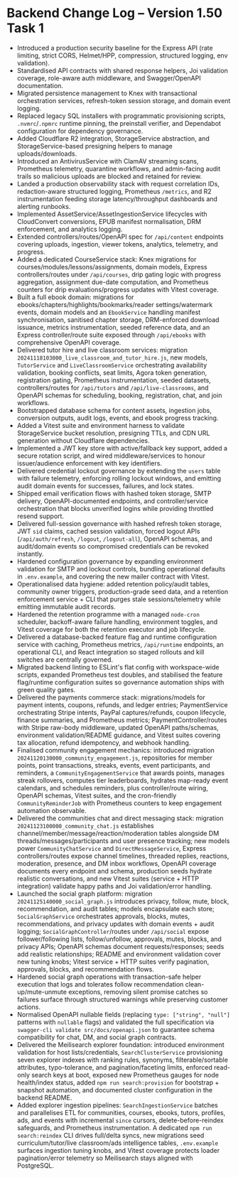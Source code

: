 # Backend Change Log – Version 1.50 Task 1

- Introduced a production security baseline for the Express API (rate limiting, strict CORS, Helmet/HPP, compression, structured logging, env validation).
- Standardised API contracts with shared response helpers, Joi validation coverage, role-aware auth middleware, and Swagger/OpenAPI documentation.
- Migrated persistence management to Knex with transactional orchestration services, refresh-token session storage, and domain event logging.
- Replaced legacy SQL installers with programmatic provisioning scripts, `.nvmrc`/`.npmrc` runtime pinning, the preinstall verifier, and Dependabot configuration for dependency governance.
- Added Cloudflare R2 integration, StorageService abstraction, and StorageService-based presigning helpers to manage uploads/downloads.
- Introduced an AntivirusService with ClamAV streaming scans, Prometheus telemetry, quarantine workflows, and admin-facing audit trails so malicious uploads are blocked and retained for review.
- Landed a production observability stack with request correlation IDs, redaction-aware structured logging, Prometheus `/metrics`, and R2 instrumentation feeding storage latency/throughput dashboards and alerting runbooks.
- Implemented AssetService/AssetIngestionService lifecycles with CloudConvert conversions, EPUB manifest normalisation, DRM enforcement, and analytics logging.
- Extended controllers/routes/OpenAPI spec for `/api/content` endpoints covering uploads, ingestion, viewer tokens, analytics, telemetry, and progress.
- Added a dedicated CourseService stack: Knex migrations for courses/modules/lessons/assignments, domain models, Express controllers/routes under `/api/courses`, drip gating logic with progress aggregation, assignment due-date computation, and Prometheus counters for drip evaluations/progress updates with Vitest coverage.
- Built a full ebook domain: migrations for ebooks/chapters/highlights/bookmarks/reader settings/watermark events, domain models and an `EbookService` handling manifest synchronisation, sanitised chapter storage, DRM-enforced download issuance, metrics instrumentation, seeded reference data, and an Express controller/route suite exposed through `/api/ebooks` with comprehensive OpenAPI coverage.
- Delivered tutor hire and live classroom services: migration `20241118103000_live_classroom_and_tutor_hire.js`, new models, `TutorService` and `LiveClassroomService` orchestrating availability validation, booking conflicts, seat limits, Agora token generation, registration gating, Prometheus instrumentation, seeded datasets, controllers/routes for `/api/tutors` and `/api/live-classrooms`, and OpenAPI schemas for scheduling, booking, registration, chat, and join workflows.
- Bootstrapped database schema for content assets, ingestion jobs, conversion outputs, audit logs, events, and ebook progress tracking.
- Added a Vitest suite and environment harness to validate StorageService bucket resolution, presigning TTLs, and CDN URL generation without Cloudflare dependencies.
- Implemented a JWT key store with active/fallback key support, added a secure rotation script, and wired middleware/services to honour issuer/audience enforcement with key identifiers.
- Delivered credential lockout governance by extending the `users` table with failure telemetry, enforcing rolling lockout windows, and emitting audit domain events for successes, failures, and lock states.
- Shipped email verification flows with hashed token storage, SMTP delivery, OpenAPI-documented endpoints, and controller/service orchestration that blocks unverified logins while providing throttled resend support.
- Delivered full-session governance with hashed refresh token storage, JWT `sid` claims, cached session validation, forced logout APIs (`/api/auth/refresh`, `/logout`, `/logout-all`), OpenAPI schemas, and audit/domain events so compromised credentials can be revoked instantly.
- Hardened configuration governance by expanding environment validation for SMTP and lockout controls, bundling operational defaults in `.env.example`, and covering the new mailer contract with Vitest.
- Operationalised data hygiene: added retention policy/audit tables, community owner triggers, production-grade seed data, and a retention enforcement service + CLI that purges stale sessions/telemetry while emitting immutable audit records.
- Hardened the retention programme with a managed `node-cron` scheduler, backoff-aware failure handling, environment toggles, and Vitest coverage for both the retention executor and job lifecycle.
- Delivered a database-backed feature flag and runtime configuration service with caching, Prometheus metrics, `/api/runtime` endpoints, an operational CLI, and React integration so staged rollouts and kill switches are centrally governed.
- Migrated backend linting to ESLint's flat config with workspace-wide scripts, expanded Prometheus test doubles, and stabilised the feature flag/runtime configuration suites so governance automation ships with green quality gates.
- Delivered the payments commerce stack: migrations/models for payment intents, coupons, refunds, and ledger entries; PaymentService orchestrating Stripe intents, PayPal captures/refunds, coupon lifecycle, finance summaries, and Prometheus metrics; PaymentController/routes with Stripe raw-body middleware, updated OpenAPI paths/schemas, environment validation/README guidance, and Vitest suites covering tax allocation, refund idempotency, and webhook handling.
- Finalised community engagement mechanics: introduced migration `20241120130000_community_engagement.js`, repositories for member points, point transactions, streaks, events, event participants, and reminders, a `CommunityEngagementService` that awards points, manages streak rollovers, computes tier leaderboards, hydrates map-ready event calendars, and schedules reminders, plus controller/route wiring, OpenAPI schemas, Vitest suites, and the cron-friendly `CommunityReminderJob` with Prometheus counters to keep engagement automation observable.
- Delivered the communities chat and direct messaging stack: migration `20241123100000_community_chat.js` establishes channel/member/message/reaction/moderation tables alongside DM threads/messages/participants and user presence tracking; new models power `CommunityChatService` and `DirectMessageService`, Express controllers/routes expose channel timelines, threaded replies, reactions, moderation, presence, and DM inbox workflows, OpenAPI coverage documents every endpoint and schema, production seeds hydrate realistic conversations, and new Vitest suites (service + HTTP integration) validate happy paths and Joi validation/error handling.
- Launched the social graph platform: migration `20241125140000_social_graph.js` introduces privacy, follow, mute, block, recommendation, and audit tables; models encapsulate each store; `SocialGraphService` orchestrates approvals, blocks, mutes, recommendations, and privacy updates with domain events + audit logging; `SocialGraphController`/routes under `/api/social` expose follower/following lists, follow/unfollow, approvals, mutes, blocks, and privacy APIs; OpenAPI schemas document requests/responses; seeds add realistic relationships; README and environment validation cover new tuning knobs; Vitest service + HTTP suites verify pagination, approvals, blocks, and recommendation flows.
- Hardened social graph operations with transaction-safe helper execution that logs and tolerates follow recommendation clean-up/mute-unmute exceptions, removing silent promise catches so failures surface through structured warnings while preserving customer actions.
- Normalised OpenAPI nullable fields (replacing `type: ["string", "null"]` patterns with `nullable` flags) and validated the full specification via `swagger-cli validate src/docs/openapi.json` to guarantee schema compatibility for chat, DM, and social graph contracts.
- Delivered the Meilisearch explorer foundation: introduced environment validation for host lists/credentials, `SearchClusterService`
  provisioning seven explorer indexes with ranking rules, synonyms, filterable/sortable attributes, typo-tolerance, and
  pagination/faceting limits, enforced read-only search keys at boot, exposed new Prometheus gauges for node health/index status,
  added `npm run search:provision` for bootstrap + snapshot automation, and documented cluster configuration in the backend README.
- Added explorer ingestion pipelines: `SearchIngestionService` batches and parallelises ETL for communities, courses, ebooks, tutors, profiles, ads, and events with incremental `since` cursors, delete-before-reindex safeguards, and Prometheus instrumentation. A dedicated `npm run search:reindex` CLI drives full/delta syncs, new migrations seed curriculum/tutor/live classroom/ads intelligence tables, `.env.example` surfaces ingestion tuning knobs, and Vitest coverage protects loader pagination/error telemetry so Meilisearch stays aligned with PostgreSQL.
